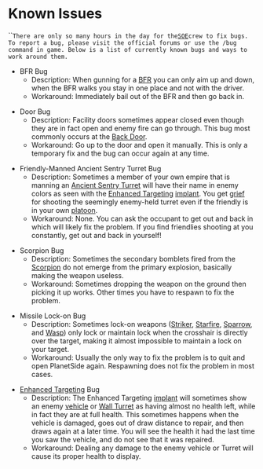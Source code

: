 # Known Issues

<page>

<title>

Known Issues

</title>

``<text xml:space="preserve">`There are only so many hours in the day for
the`[`SOE`](../Sony_Online_Entertainment.md)`crew to fix bugs. To report a bug,
please visit the official forums or use the /bug command in game. Below is a
list of currently known bugs and ways to work around them.`

- BFR Bug
  - Description: When gunning for a [BFR](../vehicles/BattleFrame_Robotics.md)
    you can only aim up and down, when the BFR walks you stay in one place and
    not with the driver.
  - Workaround: Immediately bail out of the BFR and then go back in.

<!-- -->

- Door Bug
  - Description: Facility doors sometimes appear closed even though they are in
    fact open and enemy fire can go through. This bug most commonly occurs at
    the [Back Door](../locations/Back_Door.md).
  - Workaround: Go up to the door and open it manually. This is only a temporary
    fix and the bug can occur again at any time.

<!-- -->

- Friendly-Manned Ancient Sentry Turret Bug
  - Description: Sometimes a member of your own empire that is manning an
    [Ancient Sentry Turret](../items/Ancient_Sentry_Turret.md) will have their
    name in enemy colors as seen with the
    [Enhanced Targeting](../implants/Enhanced_Targeting.md)
    [implant](../implants/index.md). You get
    [grief](../terminology/Grief_points.md) for shooting the seemingly
    enemy-held turret even if the friendly is in your own
    [platoon](../terminology/Platoon.md).
  - Workaround: None. You can ask the occupant to get out and back in which will
    likely fix the problem. If you find friendlies shooting at you constantly,
    get out and back in yourself!

<!-- -->

- Scorpion Bug
  - Description: Sometimes the secondary bomblets fired from the
    [Scorpion](../weapons/Scorpion.md) do not emerge from the primary explosion,
    basically making the weapon useless.
  - Workaround: Sometimes dropping the weapon on the ground then picking it up
    works. Other times you have to respawn to fix the problem.

<!-- -->

- Missile Lock-on Bug
  - Description: Sometimes lock-on weapons ([Striker](../weapons/Striker.md),
    [Starfire](../armor/Starfire.md), [Sparrow](../armor/Sparrow.md), and
    [Wasp](../vehicles/Wasp.md)) only lock or maintain lock when the crosshair
    is directly over the target, making it almost impossible to maintain a lock
    on your target.
  - Workaround: Usually the only way to fix the problem is to quit and open
    PlanetSide again. Respawning does not fix the problem in most cases.

<!-- -->

- [Enhanced Targeting](../implants/Enhanced_Targeting.md) Bug
  - Description: The Enhanced Targeting [implant](../implants/index.md) will
    sometimes show an enemy [vehicle](../vehicles/index.md) or
    [Wall Turret](../items/Phalanx.md) as having almost no health left, while in
    fact they are at full health. This sometimes happens when the vehicle is
    damaged, goes out of draw distance to repair, and then draws again at a
    later time. You will see the health it had the last time you saw the
    vehicle, and do not see that it was repaired.
  - Workaround: Dealing any damage to the enemy vehicle or Turret will cause its
    proper health to display.

</text>
